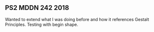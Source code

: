 ## PS2 MDDN 242 2018
Wanted to extend what I was doing before and how it references Gestalt Principles.
Testing with begin shape.
